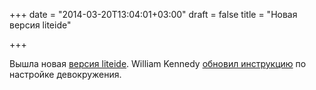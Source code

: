 +++
date = "2014-03-20T13:04:01+03:00"
draft = false
title = "Новая версия liteide"

+++

<p>Вышла новая <a href="http://sourceforge.net/projects/liteide/files/">версия liteide</a>.&nbsp;William Kennedy&nbsp;<a href="http://www.goinggo.net/2013/06/installing-go-gocode-gdb-and-liteide.html">обновил инструкцию</a> по настройке девокружения.</p>

